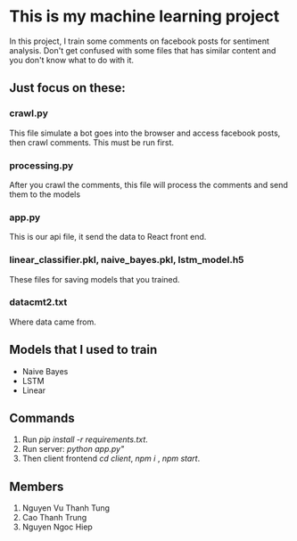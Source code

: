 # This is my machine learning project

In this project, I train some comments on facebook posts for sentiment analysis. Don't get confused with some files that has similar content and you don't know what to do with it.

## Just focus on these:

### crawl.py
This file simulate a bot goes into the browser and access facebook posts, then crawl comments.
This must be run first.

### processing.py
After you crawl the comments, this file will process the comments and send them to the models

### app.py
This is our api file, it send the data to React front end.

### linear_classifier.pkl, naive_bayes.pkl, lstm_model.h5
These files for saving models that you trained.

### datacmt2.txt
Where data came from.


## Models that I used to train
* Naive Bayes
* LSTM
* Linear

## Commands

1. Run *pip install -r requirements.txt*.
2. Run server: *python app.py"*
3. Then client frontend *cd client*, *npm i* , *npm start*.

## Members
1. Nguyen Vu Thanh Tung 
2. Cao Thanh Trung 
3. Nguyen Ngoc Hiep